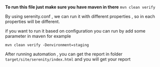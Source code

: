 **To run this file just make sure you have maven in there**
``mvn clean verify``

By using serenity.conf , we can run it with different properties , so in each properties will be different.


if you want to run it based on configuration you can run by add some parameter in maven for example

``mvn clean verify -Denvironment=staging``

After running automation , you can get the report in folder ``target/site/serenity/index.html`` and you will get your report